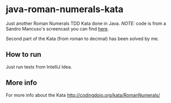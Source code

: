 # java-roman-numerals-kata
Just another Roman Numerals TDD Kata done in Java.
*NOTE:* code is from a Sandro Mancuso's screencast you can find [here](https://www.youtube.com/watch?v=iZjgj1S0FCY).

Second part of the Kata (from roman to decimal) has been solved by me.

## How to run
Just run tests from IntelliJ Idea.

## More info
For more info about the Kata http://codingdojo.org/kata/RomanNumerals/